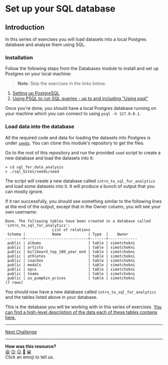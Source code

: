 # Set up your SQL database

## Introduction

In this series of exercises you will load datasets into a local Postgres
database and analyse them using SQL.

### Installation 

Follow the following steps from the Databases module to install and set up
Postgres on your local machine:

> **Note**: Skip the exercises in the links below.

1. [Setting up PostgreSQL](https://github.com/makersacademy/databases/blob/main/sql_bites/01_setting_up_database.md)
2. [Using PSQL to run SQL queries - up to and including "Using psql"](https://github.com/makersacademy/databases/blob/main/sql_bites/02_using_psql.md)

<!-- OMITTED -->

Once you're done, you should have a local Postgres database running on your
machine which you can connect to using `psql -h 127.0.0.1`.


### Load data into the database

All the required code and data for loading the datasets into Postgres is under
[`seeds`](./seeds/). You can clone this module's repository to get the files.

Go to the root of this repository and run the provided `seed` script to create a
new database and load the datasets into it:

```
> cd sql_for_data_analysis
> ./sql_bites/seeds/seed
```

The script will create a new database called `intro_to_sql_for_analytics` and
load some datasets into it. It will produce a bunch of output that you can
mostly ignore.

If it ran successfully, you should see something similar to the following lines
at the end of the output, except that in the Owner column, you will see your own
username:

```
Done. The following tables have been created in a database called 'intro_to_sql_for_analytics':
                     List of relations
 Schema |            Name            | Type  |    Owner
--------+----------------------------+-------+-------------
 public | albums                     | table | simotchokni
 public | artists                    | table | simotchokni
 public | billboard_top_100_year_end | table | simotchokni
 public | athletes                   | table | simotchokni
 public | coaches                    | table | simotchokni
 public | medals                     | table | simotchokni
 public | npcs                       | table | simotchokni
 public | teams                      | table | simotchokni
 public | us_pumpkin_prices          | table | simotchokni
(7 rows)
```

You should now have a new database called `intro_to_sql_for_analytics` and the
tables listed above in your database.

This is the database you will be working with in this series of exercises. [You
can find a high-level description of the data each of these tables contains
here.](seeds/README.md)

____


[Next Challenge](02_set_up_sql_development_environment.md)

<!-- BEGIN GENERATED SECTION DO NOT EDIT -->

---

**How was this resource?**  
[😫](https://airtable.com/shrUJ3t7KLMqVRFKR?prefill_Repository=makersacademy%2Fsql-for-data-processing-and-analysis&prefill_File=sql_bites%2F01_set_up_sql_database.md&prefill_Sentiment=😫) [😕](https://airtable.com/shrUJ3t7KLMqVRFKR?prefill_Repository=makersacademy%2Fsql-for-data-processing-and-analysis&prefill_File=sql_bites%2F01_set_up_sql_database.md&prefill_Sentiment=😕) [😐](https://airtable.com/shrUJ3t7KLMqVRFKR?prefill_Repository=makersacademy%2Fsql-for-data-processing-and-analysis&prefill_File=sql_bites%2F01_set_up_sql_database.md&prefill_Sentiment=😐) [🙂](https://airtable.com/shrUJ3t7KLMqVRFKR?prefill_Repository=makersacademy%2Fsql-for-data-processing-and-analysis&prefill_File=sql_bites%2F01_set_up_sql_database.md&prefill_Sentiment=🙂) [😀](https://airtable.com/shrUJ3t7KLMqVRFKR?prefill_Repository=makersacademy%2Fsql-for-data-processing-and-analysis&prefill_File=sql_bites%2F01_set_up_sql_database.md&prefill_Sentiment=😀)  
Click an emoji to tell us.

<!-- END GENERATED SECTION DO NOT EDIT -->
